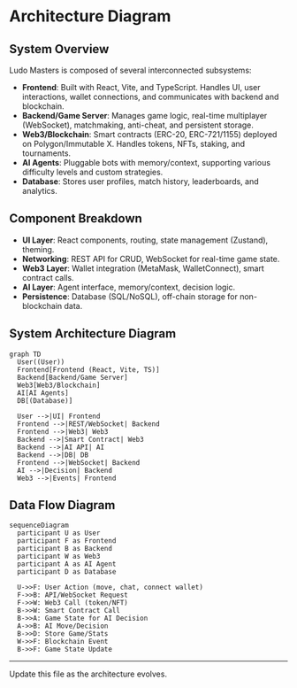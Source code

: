 # Architecture Diagram

## System Overview
Ludo Masters is composed of several interconnected subsystems:

- **Frontend**: Built with React, Vite, and TypeScript. Handles UI, user interactions, wallet connections, and communicates with backend and blockchain.
- **Backend/Game Server**: Manages game logic, real-time multiplayer (WebSocket), matchmaking, anti-cheat, and persistent storage.
- **Web3/Blockchain**: Smart contracts (ERC-20, ERC-721/1155) deployed on Polygon/Immutable X. Handles tokens, NFTs, staking, and tournaments.
- **AI Agents**: Pluggable bots with memory/context, supporting various difficulty levels and custom strategies.
- **Database**: Stores user profiles, match history, leaderboards, and analytics.

## Component Breakdown
- **UI Layer**: React components, routing, state management (Zustand), theming.
- **Networking**: REST API for CRUD, WebSocket for real-time game state.
- **Web3 Layer**: Wallet integration (MetaMask, WalletConnect), smart contract calls.
- **AI Layer**: Agent interface, memory/context, decision logic.
- **Persistence**: Database (SQL/NoSQL), off-chain storage for non-blockchain data.

## System Architecture Diagram
```mermaid
graph TD
  User((User))
  Frontend[Frontend (React, Vite, TS)]
  Backend[Backend/Game Server]
  Web3[Web3/Blockchain]
  AI[AI Agents]
  DB[(Database)]

  User -->|UI| Frontend
  Frontend -->|REST/WebSocket| Backend
  Frontend -->|Web3| Web3
  Backend -->|Smart Contract| Web3
  Backend -->|AI API| AI
  Backend -->|DB| DB
  Frontend -->|WebSocket| Backend
  AI -->|Decision| Backend
  Web3 -->|Events| Frontend
```

## Data Flow Diagram
```mermaid
sequenceDiagram
  participant U as User
  participant F as Frontend
  participant B as Backend
  participant W as Web3
  participant A as AI Agent
  participant D as Database

  U->>F: User Action (move, chat, connect wallet)
  F->>B: API/WebSocket Request
  F->>W: Web3 Call (token/NFT)
  B->>W: Smart Contract Call
  B->>A: Game State for AI Decision
  A->>B: AI Move/Decision
  B->>D: Store Game/Stats
  W->>F: Blockchain Event
  B->>F: Game State Update
```

---
Update this file as the architecture evolves.
